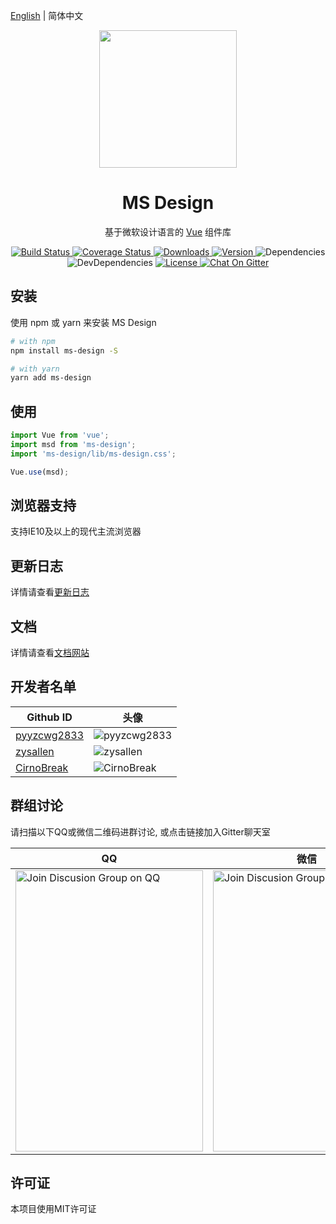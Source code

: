 [English](./README.md) | 简体中文

<p align="center" style="text-align:center;">
    <a href="https://ms-design.github.io/">
        <img width="220" src="https://raw.githubusercontent.com/ms-design/ms-design/master/docs/.vuepress/public/logo.png">
    </a>
</p>

<h1 align="center" style="text-align:center;">MS Design</h1>

<p align="center" style="text-align:center;margin: 10px 0;">
    基于微软设计语言的 <a href="https://cn.vuejs.org/">Vue</a> 组件库
</p>

<p align="center" style="text-align:center;">
    <a href="https://travis-ci.com/ms-design/ms-design">
        <img src="https://img.shields.io/travis/com/ms-design/ms-design.svg?style=flat-square" alt="Build Status">
    </a>
    <a href="https://codecov.io/gh/ms-design/ms-design">
        <img src="https://img.shields.io/codecov/c/github/ms-design/ms-design.svg?style=flat-square" alt="Coverage Status">
    </a>
    <a href="https://npmcharts.com/compare/ms-design?minimal=true">
        <img src="https://img.shields.io/npm/dm/ms-design.svg?style=flat-square" alt="Downloads">
    </a>
    <a href="https://www.npmjs.com/package/ms-design">
        <img src="https://img.shields.io/npm/v/ms-design.svg?style=flat-square" alt="Version">
    </a>
    <a>
        <img src="https://img.shields.io/david/ms-design/ms-design.svg?style=flat-square" alt="Dependencies">
    </a>
    <a>
        <img src="https://img.shields.io/david/dev/ms-design/ms-design.svg?style=flat-square" alt="DevDependencies">
    </a>
    <a href="https://www.npmjs.com/package/ms-design">
        <img src="https://img.shields.io/npm/l/ms-design.svg?style=flat-square" alt="License">
    </a>
    <a href="https://gitter.im/ms-design/ms-design">
        <img src="https://img.shields.io/gitter/room/ms-design/ms-design.svg?style=flat-square" alt="Chat On Gitter">
    </a>
</p>

## 安装

使用 npm 或 yarn 来安装 MS Design

```bash
# with npm
npm install ms-design -S

# with yarn
yarn add ms-design
```

## 使用

```javascript
import Vue from 'vue';
import msd from 'ms-design';
import 'ms-design/lib/ms-design.css';

Vue.use(msd);
```

## 浏览器支持

支持IE10及以上的现代主流浏览器

## 更新日志

详情请查看[更新日志](https://github.com/ms-design/ms-design/blob/master/CHANGELOG.zh-CN.md)

## 文档

详情请查看[文档网站](https://ms-design.github.io/)

## 开发者名单
| Github ID | 头像 |
| ------------ | ------------ |
| [pyyzcwg2833](https://github.com/pyyzcwg2833 "pyyzcwg2833") | ![pyyzcwg2833](https://avatars3.githubusercontent.com/u/24390069?s=60&v=4 "pyyzcwg2833") |
| [zysallen](https://github.com/zysallen "zysallen") | ![zysallen](https://avatars3.githubusercontent.com/u/23287111?s=60&v=4 "zysallen") |
| [CirnoBreak](https://github.com/CirnoBreak "CirnoBreak") | ![CirnoBreak](https://avatars3.githubusercontent.com/u/18510256?s=60&v=4 "CirnoBreak") |

## 群组讨论

请扫描以下QQ或微信二维码进群讨论, 或点击链接加入Gitter聊天室

| QQ | 微信 | Gitter |
| ------------ | ------------ | ------------ |
| <img src="https://download-1252831689.file.myqcloud.com/ms-design/qq.png" alt="Join Discusion Group on QQ"  width="300" height="450"> | <img src="https://download-1252831689.file.myqcloud.com/ms-design/wechat.png" alt="Join Discusion Group on Wechat" width="300" height="450"> | <a href="https://gitter.im/ms-design/ms-design">加入Gitter聊天室</a> |

## 许可证

本项目使用MIT许可证
